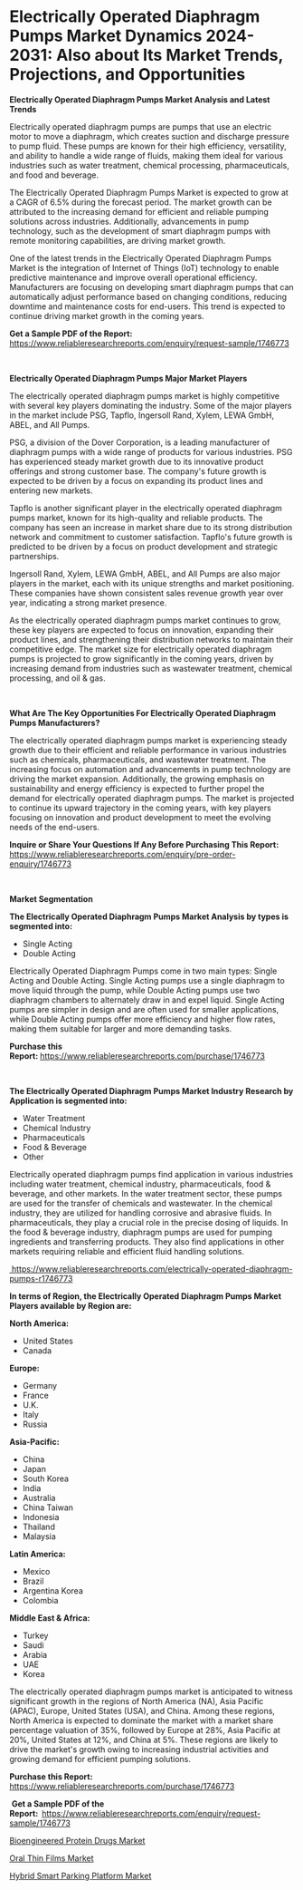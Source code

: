 <p><h1>Electrically Operated Diaphragm Pumps Market Dynamics 2024-2031: Also about Its Market Trends, Projections, and Opportunities</h1></p><p><strong>Electrically Operated Diaphragm Pumps Market Analysis and Latest Trends</strong></p>
<p><p>Electrically operated diaphragm pumps are pumps that use an electric motor to move a diaphragm, which creates suction and discharge pressure to pump fluid. These pumps are known for their high efficiency, versatility, and ability to handle a wide range of fluids, making them ideal for various industries such as water treatment, chemical processing, pharmaceuticals, and food and beverage.</p><p>The Electrically Operated Diaphragm Pumps Market is expected to grow at a CAGR of 6.5% during the forecast period. The market growth can be attributed to the increasing demand for efficient and reliable pumping solutions across industries. Additionally, advancements in pump technology, such as the development of smart diaphragm pumps with remote monitoring capabilities, are driving market growth.</p><p>One of the latest trends in the Electrically Operated Diaphragm Pumps Market is the integration of Internet of Things (IoT) technology to enable predictive maintenance and improve overall operational efficiency. Manufacturers are focusing on developing smart diaphragm pumps that can automatically adjust performance based on changing conditions, reducing downtime and maintenance costs for end-users. This trend is expected to continue driving market growth in the coming years.</p></p>
<p><strong>Get a Sample PDF of the Report:&nbsp;</strong> <a href="https://www.reliableresearchreports.com/enquiry/request-sample/1746773">https://www.reliableresearchreports.com/enquiry/request-sample/1746773</a></p>
<p>&nbsp;</p>
<p><strong>Electrically Operated Diaphragm Pumps Major Market Players</strong></p>
<p><p>The electrically operated diaphragm pumps market is highly competitive with several key players dominating the industry. Some of the major players in the market include PSG, Tapflo, Ingersoll Rand, Xylem, LEWA GmbH, ABEL, and All Pumps.</p><p>PSG, a division of the Dover Corporation, is a leading manufacturer of diaphragm pumps with a wide range of products for various industries. PSG has experienced steady market growth due to its innovative product offerings and strong customer base. The company's future growth is expected to be driven by a focus on expanding its product lines and entering new markets.</p><p>Tapflo is another significant player in the electrically operated diaphragm pumps market, known for its high-quality and reliable products. The company has seen an increase in market share due to its strong distribution network and commitment to customer satisfaction. Tapflo's future growth is predicted to be driven by a focus on product development and strategic partnerships.</p><p>Ingersoll Rand, Xylem, LEWA GmbH, ABEL, and All Pumps are also major players in the market, each with its unique strengths and market positioning. These companies have shown consistent sales revenue growth year over year, indicating a strong market presence.</p><p>As the electrically operated diaphragm pumps market continues to grow, these key players are expected to focus on innovation, expanding their product lines, and strengthening their distribution networks to maintain their competitive edge. The market size for electrically operated diaphragm pumps is projected to grow significantly in the coming years, driven by increasing demand from industries such as wastewater treatment, chemical processing, and oil & gas.</p></p>
<p>&nbsp;</p>
<p><strong>What Are The Key Opportunities For Electrically Operated Diaphragm Pumps Manufacturers?</strong></p>
<p><p>The electrically operated diaphragm pumps market is experiencing steady growth due to their efficient and reliable performance in various industries such as chemicals, pharmaceuticals, and wastewater treatment. The increasing focus on automation and advancements in pump technology are driving the market expansion. Additionally, the growing emphasis on sustainability and energy efficiency is expected to further propel the demand for electrically operated diaphragm pumps. The market is projected to continue its upward trajectory in the coming years, with key players focusing on innovation and product development to meet the evolving needs of the end-users.</p></p>
<p><strong>Inquire or Share Your Questions If Any Before Purchasing This Report:</strong> <a href="https://www.reliableresearchreports.com/enquiry/pre-order-enquiry/1746773">https://www.reliableresearchreports.com/enquiry/pre-order-enquiry/1746773</a></p>
<p>&nbsp;</p>
<p><strong>Market Segmentation</strong></p>
<p><strong>The Electrically Operated Diaphragm Pumps Market Analysis by types is segmented into:</strong></p>
<p><ul><li>Single Acting</li><li>Double Acting</li></ul></p>
<p><p>Electrically Operated Diaphragm Pumps come in two main types: Single Acting and Double Acting. Single Acting pumps use a single diaphragm to move liquid through the pump, while Double Acting pumps use two diaphragm chambers to alternately draw in and expel liquid. Single Acting pumps are simpler in design and are often used for smaller applications, while Double Acting pumps offer more efficiency and higher flow rates, making them suitable for larger and more demanding tasks.</p></p>
<p><strong>Purchase this Report:&nbsp;</strong><a href="https://www.reliableresearchreports.com/purchase/1746773">https://www.reliableresearchreports.com/purchase/1746773</a></p>
<p>&nbsp;</p>
<p><strong>The Electrically Operated Diaphragm Pumps Market Industry Research by Application is segmented into:</strong></p>
<p><ul><li>Water Treatment</li><li>Chemical Industry</li><li>Pharmaceuticals</li><li>Food & Beverage</li><li>Other</li></ul></p>
<p><p>Electrically operated diaphragm pumps find application in various industries including water treatment, chemical industry, pharmaceuticals, food & beverage, and other markets. In the water treatment sector, these pumps are used for the transfer of chemicals and wastewater. In the chemical industry, they are utilized for handling corrosive and abrasive fluids. In pharmaceuticals, they play a crucial role in the precise dosing of liquids. In the food & beverage industry, diaphragm pumps are used for pumping ingredients and transferring products. They also find applications in other markets requiring reliable and efficient fluid handling solutions.</p></p>
<p><a href="https://www.reliableresearchreports.com/electrically-operated-diaphragm-pumps-r1746773">&nbsp;https://www.reliableresearchreports.com/electrically-operated-diaphragm-pumps-r1746773</a></p>
<p><strong>In terms of Region, the Electrically Operated Diaphragm Pumps Market Players available by Region are:</strong></p>
<p>
    <p> <strong> North America: </strong>
        <ul>
            <li>United States</li>
            <li>Canada</li>
        </ul>
        </p> 
    <p> <strong> Europe: </strong>
        <ul>
            <li>Germany</li>
            <li>France</li>
            <li>U.K.</li>
            <li>Italy</li>
            <li>Russia</li>
        </ul>
        </p> 
    <p> <strong> Asia-Pacific: </strong>
        <ul>
            <li>China</li>
            <li>Japan</li>
            <li>South Korea</li>
            <li>India</li>
            <li>Australia</li>
            <li>China Taiwan</li>
            <li>Indonesia</li>
            <li>Thailand</li>
            <li>Malaysia</li>
        </ul>
        </p> 
    <p> <strong> Latin America: </strong>
        <ul>
            <li>Mexico</li>
            <li>Brazil</li>
            <li>Argentina Korea</li>
            <li>Colombia</li>
        </ul>
        </p> 
    <p> <strong> Middle East & Africa: </strong>
        <ul>
            <li>Turkey</li>
            <li>Saudi</li>
            <li>Arabia</li>
            <li>UAE</li>
            <li>Korea</li>
        </ul>
    </p>
    </p>
<p><p>The electrically operated diaphragm pumps market is anticipated to witness significant growth in the regions of North America (NA), Asia Pacific (APAC), Europe, United States (USA), and China. Among these regions, North America is expected to dominate the market with a market share percentage valuation of 35%, followed by Europe at 28%, Asia Pacific at 20%, United States at 12%, and China at 5%. These regions are likely to drive the market's growth owing to increasing industrial activities and growing demand for efficient pumping solutions.</p></p>
<p><strong>Purchase this Report: </strong><a href="https://www.reliableresearchreports.com/purchase/1746773">https://www.reliableresearchreports.com/purchase/1746773</a></p>
<p>&nbsp;<strong>Get a Sample PDF of the Report:&nbsp;&nbsp;</strong><a href="https://www.reliableresearchreports.com/enquiry/request-sample/1746773">https://www.reliableresearchreports.com/enquiry/request-sample/1746773</a></p>
<p><strong></strong></p>
<p><p><a href="https://www.linkedin.com/pulse/bioengineered-protein-drugs-market-report-reveals-latest-awsbe?trackingId=rJm7Cdryd9hBn%2F582SIamg%3D%3D">Bioengineered Protein Drugs Market</a></p><p><a href="https://www.linkedin.com/pulse/oral-thin-films-market-furnishes-information-share-trends-tzf5e?trackingId=aV7LNQSEjVfmP3Gzwy%2Fixg%3D%3D">Oral Thin Films Market</a></p><p><a href="https://www.linkedin.com/pulse/hybrid-smart-parking-platform-market-trends-forecast-competitive-r1xbf?trackingId=CV9zS4Q7NvpsGYItHFrqxQ%3D%3D">Hybrid Smart Parking Platform Market</a></p></p>